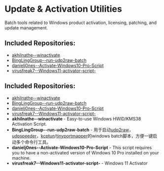 # Update & Activation Utilities

Batch tools related to Windows product activation, licensing, patching, and update management.

## Included Repositories:

- [akhilnathe--winactivate](akhilnathe--winactivate.Name)
- [BingLingGroup--run-udp2raw-batch](BingLingGroup--run-udp2raw-batch.Name)
- [danielj0nes--Activate-Windows10-Pro-Script](danielj0nes--Activate-Windows10-Pro-Script.Name)
- [virusfreak7--Windows11-activator-script-](virusfreak7--Windows11-activator-script-.Name)

## Included Repositories:

- [akhilnathe--winactivate](akhilnathe--winactivate.Name)
- [BingLingGroup--run-udp2raw-batch](BingLingGroup--run-udp2raw-batch.Name)
- [danielj0nes--Activate-Windows10-Pro-Script](danielj0nes--Activate-Windows10-Pro-Script.Name)
- [virusfreak7--Windows11-activator-script-](virusfreak7--Windows11-activator-script-.Name)
- **akhilnathe--winactivate** - Easy-to-use Windows HWID/KMS38 Activation Script.
- **BingLingGroup--run-udp2raw-batch** - 用于启动[udp2raw](https://github.com/wangyu-/udp2raw-tunnel)，[udpspeeder](https://github.com/wangyu-/UDPspeeder)，[kcptun](https://github.com/xtaci/kcptun)/[tinyportmapper](https://github.com/wangyu-/tinyPortMapper)的windows batch脚本，方便一键启动多个命令行工具。
- **danielj0nes--Activate-Windows10-Pro-Script** - This script requires you to have a non-activated version of Windows 10 Pro installed on your machine.
- **virusfreak7--Windows11-activator-script-** - Windows 11 Activator
